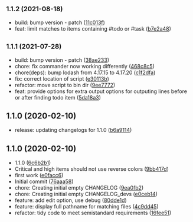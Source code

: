 ## <small>1.1.2 (2021-08-18)</small>

* build: bump version - patch ([11c013f](https://github.com/27escape/yet-todo/commit/11c013f))
* feat: limit matches to items containing #todo or #task ([b7e2a48](https://github.com/27escape/yet-todo/commit/b7e2a48))



## <small>1.1.1 (2021-07-28)</small>

* build: bump version - patch ([38ae233](https://github.com/27escape/yet-todo/commit/38ae233))
* chore: fix commander now working differently ([468c8c5](https://github.com/27escape/yet-todo/commit/468c8c5))
* chore(deps): bump lodash from 4.17.15 to 4.17.20 ([c1f2dfa](https://github.com/27escape/yet-todo/commit/c1f2dfa))
* fix: correct location of script ([e30113b](https://github.com/27escape/yet-todo/commit/e30113b))
* refactor: move script to bin dir ([9ee7772](https://github.com/27escape/yet-todo/commit/9ee7772))
* feat: provide options for extra output options for outputing lines before or after finding todo item ([5da18a3](https://github.com/27escape/yet-todo/commit/5da18a3))



## 1.1.0 (2020-02-10)

* release: updating changelogs for 1.1.0 ([b6a9114](https://github.com/27escape/yet-todo/commit/b6a9114))



## 1.1.0 (2020-02-10)

* 1.1.0 ([6c6b2b1](https://github.com/27escape/yet-todo/commit/6c6b2b1))
* Critical and high items should not use reverse colors ([9bb417d](https://github.com/27escape/yet-todo/commit/9bb417d))
* first work ([e0facc6](https://github.com/27escape/yet-todo/commit/e0facc6))
* Initial commit ([76aaa58](https://github.com/27escape/yet-todo/commit/76aaa58))
* chore: Creating initial empty CHANGELOG ([9ea0fb2](https://github.com/27escape/yet-todo/commit/9ea0fb2))
* chore: Creating initial empty CHANGELOG_devs ([e0ceb14](https://github.com/27escape/yet-todo/commit/e0ceb14))
* feature: add edit option, use debug ([80dde1d](https://github.com/27escape/yet-todo/commit/80dde1d))
* feature: display full pathname for matching files ([4c9dd45](https://github.com/27escape/yet-todo/commit/4c9dd45))
* refactor: tidy code to meet semistandard requirements ([16fee51](https://github.com/27escape/yet-todo/commit/16fee51))



